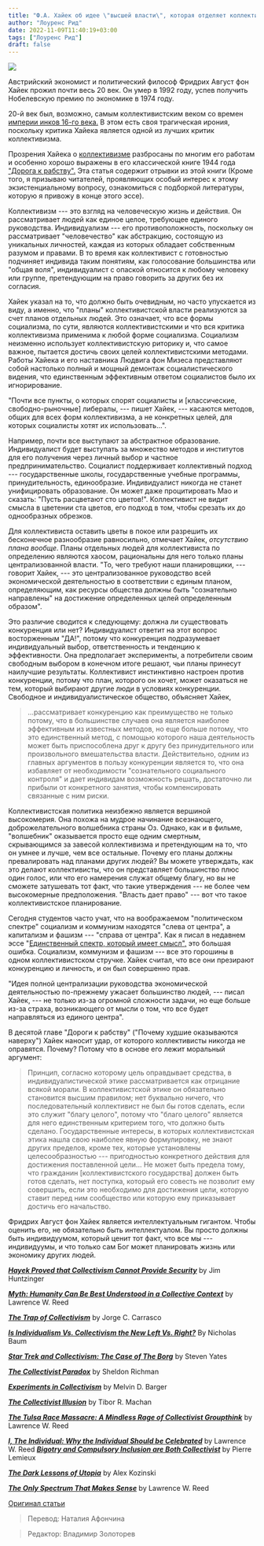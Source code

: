 ```yaml
---
title: "Ф.А. Хайек об идее \"высшей власти\", которая отделяет коллективизм от индивидуализма"
author: "Лоуренс Рид"
date: 2022-11-09T11:40:19+03:00
tags: ["Лоуренс Рид"]
draft: false
---
```

![](https://fee.org/media/11867/20150508_119170friedrichhayek.jpg?anchor=center&mode=crop&width=900&format=webp&rnd=131303472660000000)

Австрийский экономист и политический философ Фридрих Август фон Хайек прожил почти весь 20 век. Он умер в 1992 году, успев получить Нобелевскую премию по экономике в 1974 году.

20-й век был, возможно, самым коллективистским веком со времен [империи инков 16-го века.](https://tinyurl.com/5v42mym8) В этом есть своя  трагическая ирония, поскольку критика Хайека является одной из лучших критик коллективизма. 

Прозрения Хайека о [коллективизме](https://fee.org/articles/the-trap-of-collectivism/) разбросаны по многим его работам и особенно хорошо выражены в его классической книге 1944 года ["Дорога к рабству".](https://www.amazon.com/Road-Serfdom-Documents-Definitive-Collected/dp/0226320553?dchild=1&keywords=The%20Road%20to%20Serfdom&qid=1620400727&sr=8-1&linkCode=sl1&tag=feeonline-20&linkId=0f7ce8a363c4b18acfe2c0efff6135be&language=en_US&ref_=as_li_ss_tl) Эта статья содержит отрывки из этой книги (Кроме того, я призываю читателей, проявляющих особый интерес к этому экзистенциальному вопросу, ознакомиться с подборкой литературы, которую я привожу в конце этого эссе).

Коллективизм --- это взгляд на человеческую жизнь и действия. Он рассматривает людей как единое целое, требующее единого руководства. Индивидуализм --- его противоположность, поскольку он рассматривает "человечество" как абстракцию, состоящую из уникальных личностей, каждая из которых обладает собственным разумом и правами. В то время как коллективист с готовностью подчиняет индивида таким понятиям, как голосование большинства или "общая воля", индивидуалист с опаской относится к любому человеку или группе, претендующим на право говорить за других без их согласия.

Хайек указал на то, что должно быть очевидным, но часто упускается из виду, а именно, что "планы" коллективистской власти реализуются за счет планов отдельных людей. Это означает, что все формы социализма, по сути, являются коллективистскими и что вся критика коллективизма применима к любой форме социализма. Социализм неизменно использует коллективистскую риторику и, что самое важное, пытается достичь своих целей коллективистскими методами. Работы Хайека и его наставника Людвига фон Мизеса представляют собой настолько полный и мощный демонтаж социалистического видения, что единственным эффективным ответом социалистов было их игнорирование.

"Почти все пункты, о которых спорят социалисты и [классические, свободно-рыночные] либералы, --- пишет Хайек, --- касаются методов, общих для всех форм коллективизма, а не конкретных целей, для которых социалисты хотят их использовать...".

Например, почти все выступают за абстрактное образование. Индивидуалист будет выступать за множество методов и институтов для его получения через личный выбор и частное предпринимательство. Социалист поддерживает коллективный подход --- государственные школы, государственные учебные программы, принудительность, единообразие. Индивидуалист никогда не станет унифицировать образование. Он может даже процитировать Мао и сказать: "Пусть расцветают сто цветов!". Коллективист не видит смысла в цветении ста цветов, его подход в том, чтобы срезать их до однообразных обрезков.

Для коллективиста оставить цветы в покое или разрешить их бесконечное разнообразие равносильно, отмечает Хайек, *отсутствию плана вообще*. Планы отдельных людей для коллективиста по определению являются хаосом, рациональны для него только планы централизованной власти. "То, чего требуют наши планировщики, --- говорит Хайек, --- это централизованное руководство всей экономической деятельностью в соответствии с единым планом, определяющим, как ресурсы общества должны быть "сознательно направлены" на достижение определенных целей определенным образом".

Это различие сводится к следующему: должна ли существовать конкуренция или нет? Индивидуалист ответит на этот вопрос восторженным "ДА!", потому что конкуренция подразумевает индивидуальный выбор, ответственность и тенденцию к эффективности. Она предполагает эксперименты, а потребители своим свободным выбором в конечном итоге решают, чьи планы принесут наилучшие результаты. Коллективист инстинктивно настроен против конкуренции, потому что план, которого он хочет, может оказаться не тем, который выбирают другие люди в условиях конкуренции. Свободное и индивидуалистическое общество, объясняет Хайек,

> ...рассматривает конкуренцию как преимущество не только потому, что в большинстве случаев она является наиболее эффективным из известных методов, но еще больше потому, что это единственный метод, с помощью которого наша деятельность может быть приспособлена друг к другу без принудительного или произвольного вмешательства власти. Действительно,  одним из главных аргументов в пользу конкуренции является то, что она избавляет от необходимости "сознательного социального контроля" и дает индивидам возможность решать, достаточно ли прибыли от конкретного занятия, чтобы компенсировать связанные с ним риски.

Коллективистская политика неизбежно является вершиной высокомерия. Она похожа на мудрое начинание всезнающего, доброжелательного волшебника страны Оз. Однако, как и в фильме, "волшебник" оказывается просто еще одним смертным, скрывающимся за завесой коллективизма и претендующим на то, что он умнее и лучше, чем все остальные. Почему его планы должны превалировать над планами других людей? Вы можете утверждать, как это делают коллективисты, что он представляет большинство плюс один голос, или что его намерения служат общему благу, но вы не сможете затушевать тот факт, что такие утверждения --- не более чем высокомерные предположения. "Власть дает право" --- вот что такое коллективистское планирование.

Сегодня студентов часто учат, что на воображаемом "политическом спектре" социализм и коммунизм находятся "слева от центра", а капитализм и фашизм --- "справа от центра". Как я писал в недавнем эссе "[Единственный спектр, который имеет смысл",](https://elamerican.com/the-only-spectrum-that-makes-sense/) это большая ошибка. Социализм, коммунизм и фашизм --- все это горошины в одном коллективистском стручке. Хайек считал, что все они презирают конкуренцию и личность, и он был совершенно прав.

"Идея полной централизации руководства экономической деятельностью по-прежнему ужасает большинство людей, --- писал Хайек, --- не только из-за огромной сложности задачи, но еще больше из-за страха, возникающего от мысли о том, что все будет направляться из единого центра".

В десятой главе "Дороги к рабству" ("Почему худшие оказываются наверху") Хайек наносит удар, от которого коллективисты никогда не оправятся. Почему? Потому что в основе его лежит моральный аргумент:

> Принцип, согласно которому цель оправдывает средства, в индивидуалистической этике рассматривается как отрицание всякой морали. В коллективистской этике он обязательно становится высшим правилом; нет буквально ничего, что последовательный коллективист не был бы готов сделать, если это служит "благу целого", потому что "благо целого" является для него единственным критерием того, что должно быть сделано. Государственные интересы, в которых коллективистская этика нашла свою наиболее явную формулировку, не знают других пределов, кроме тех, которые установлены целесообразностью --- пригодностью конкретного действия для достижения поставленной цели... Не может быть предела тому, что гражданин [коллективистского государства] должен быть готов сделать, нет поступка, который его совесть не позволит ему совершить, если это необходимо для достижения цели, которую ставит перед ним сообщество или которую ему приказывает достичь его начальство.

Фридрих Август фон Хайек является интеллектуальным гигантом. Чтобы оценить его, не обязательно быть интеллектуалом. Вы просто должны быть индивидуумом, который ценит тот факт, что все мы --- индивидуумы, и что только сам Бог может планировать жизнь или экономику других людей.

_**[Hayek Proved that Collectivism Cannot Provide Security](https://finance.townhall.com/columnists/jimhuntzinger/2019/06/13/hayek-proved-that-collectivism-cannot-provide-security-n2548171)**_  by Jim Huntzinger

_**[Myth: Humanity Can Be Best Understood in a Collective Context](https://fee.org/articles/18-humanity-can-be-best-understood-in-a-collective-context/)**_  by Lawrence W. Reed

_**[The Trap of Collectivism](https://fee.org/articles/the-trap-of-collectivism/)**_  by Jorge C. Carrasco

_**[Is Individualism Vs. Collectivism the New Left Vs. Right?](https://fee.org/articles/is-individualism-vs-collectivism-the-new-left-vs-right/)**_  By Nicholas Baum

_**[Star Trek and Collectivism: The Case of The Borg](https://fee.org/articles/star-trek-and-collectivism-the-case-of-the-borg/)**_  by Steven Yates

_**[The Collectivist Paradox](https://fee.org/articles/the-collectivist-paradox/)**_  by Sheldon Richman

_**[Experiments in Collectivism](https://fee.org/articles/experiments-in-collectivism/)**_  by Melvin D. Barger

_**[The Collectivist Illusion](https://fee.org/articles/the-collectivist-illusion/)**_  by Tibor R. Machan

_**[The Tulsa Race Massacre: A Mindless Rage of Collectivist Groupthink](https://fee.org/articles/the-tulsa-race-massacre-a-mindless-rage-of-collectivist-groupthink/)**_  by Lawrence W. Reed

_**[I, The Individual: Why the Individual Should be Celebrated](https://fee.org/articles/i-individual-why-the-individual-should-be-celebrated/)**_  by Lawrence W. Reed
_**[Bigotry and Compulsory Inclusion are Both Collectivist](https://fee.org/articles/bigotry-and-compulsory-inclusion-are-both-collectivist/)**_  by Pierre Lemieux

_**[The Dark Lessons of Utopia](https://fee.org/articles/the-dark-lessons-of-utopia/)**_  by Alex Kozinski

_**[The Only Spectrum That Makes Sense](https://elamerican.com/the-only-spectrum-that-makes-sense/)**_  by Lawrence W. Reed

[Оригинал статьи](https://fee.org/articles/fa-hayek-on-the-supreme-rule-that-separates-collectivism-from-individualism/?fbclid=IwAR2SSk-FgwpOKK45E8r6dp21UcW_cLAZY60cR10Yr2IXkm5qEi3a1FPRn1Y)

> Перевод: Наталия Афончина

> Редактор: Владимир Золоторев

